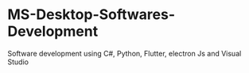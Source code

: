 # MS-Desktop-Softwares-Development
Software development using C#, Python, Flutter, electron Js and Visual Studio
